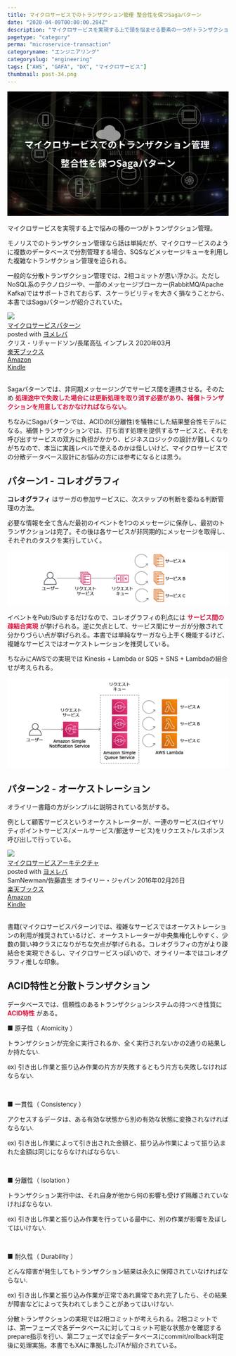 ```yaml
---
title: マイクロサービスでのトランザクション管理 整合性を保つSagaパターン
date: "2020-04-09T00:00:00.284Z"
description: "マイクロサービスを実現する上で頭を悩ませる要素の一つがトランザクション管理。一般的に分散トランザクション管理では、2相コミットでのトランザクション管理が思い浮かぶ。ただNoSQL系のテクノロジーや、一部のメッセージブローカー(RabbitMQ/Apache Kafka)ではサポートされておらず、またスケーラビリティを大きく損なうので、本書ではSagaパターンが紹介されていた。"
pagetype: "category"
perma: "microservice-transaction"
categoryname: "エンジニアリング"
categoryslug: "engineering"
tags: ["AWS", "GAFA", "DX", "マイクロサービス"]
thumbnail: post-34.png
---
```


![](./post-34.png)

マイクロサービスを実現する上で悩みの種の一つがトランザクション管理。

モノリスでのトランザクション管理なら話は単純だが、マイクロサービスのように複数のデータベースで分割管理する場合、SQSなどメッセージキューを利用した複雑なトランザクション管理を迫られる。

一般的な分散トランザクション管理では、2相コミットが思い浮かぶ。ただしNoSQL系のテクノロジーや、一部のメッセージブローカー(RabbitMQ/Apache Kafka)ではサポートされておらず、スケーラビリティを大きく損なうことから、本書ではSagaパターンが紹介されていた。

<div class="cstmreba"><div class="booklink-box"><div class="booklink-image"><a href="https://hb.afl.rakuten.co.jp/hgc/146fe51c.1fd043a3.146fe51d.605dc196/yomereba_main_202004051411239735?pc=http%3A%2F%2Fbooks.rakuten.co.jp%2Frb%2F16239274%2F%3Fscid%3Daf_ich_link_urltxt%26m%3Dhttp%3A%2F%2Fm.rakuten.co.jp%2Fev%2Fbook%2F" target="_blank" ><img src="https://thumbnail.image.rakuten.co.jp/@0_mall/book/cabinet/8583/9784295008583.jpg?_ex=160x160" style="border: none;" /></a></div><div class="booklink-info"><div class="booklink-name"><a href="https://hb.afl.rakuten.co.jp/hgc/146fe51c.1fd043a3.146fe51d.605dc196/yomereba_main_202004051411239735?pc=http%3A%2F%2Fbooks.rakuten.co.jp%2Frb%2F16239274%2F%3Fscid%3Daf_ich_link_urltxt%26m%3Dhttp%3A%2F%2Fm.rakuten.co.jp%2Fev%2Fbook%2F" target="_blank" >マイクロサービスパターン</a><div class="booklink-powered-date">posted with <a href="https://yomereba.com" rel="nofollow" target="_blank">ヨメレバ</a></div></div><div class="booklink-detail">クリス・リチャードソン/長尾高弘 インプレス 2020年03月    </div><div class="booklink-link2"><div class="shoplinkrakuten"><a href="https://hb.afl.rakuten.co.jp/hgc/146fe51c.1fd043a3.146fe51d.605dc196/yomereba_main_202004051411239735?pc=http%3A%2F%2Fbooks.rakuten.co.jp%2Frb%2F16239274%2F%3Fscid%3Daf_ich_link_urltxt%26m%3Dhttp%3A%2F%2Fm.rakuten.co.jp%2Fev%2Fbook%2F" target="_blank" >楽天ブックス</a></div><div class="shoplinkamazon"><a href="https://www.amazon.co.jp/exec/obidos/asin/4295008583/kanon123-22/" target="_blank" >Amazon</a></div><div class="shoplinkkindle"><a href="https://www.amazon.co.jp/gp/search?keywords=%E3%83%9E%E3%82%A4%E3%82%AF%E3%83%AD%E3%82%B5%E3%83%BC%E3%83%93%E3%82%B9%E3%83%91%E3%82%BF%E3%83%BC%E3%83%B3&__mk_ja_JP=%83J%83%5E%83J%83i&url=node%3D2275256051&tag=kanon123-22" target="_blank" >Kindle</a></div>                              	  	  	  	  	</div></div><div class="booklink-footer"></div></div></div>
<br/>

Sagaパターンでは、非同期メッセージングでサービス間を連携させる。そのため <span style="color: crimson; font-weight: bold;">処理途中で失敗した場合には更新処理を取り消す必要があり、補償トランザクションを用意しておかなければならない。</span>

ちなみにSagaパターンでは、ACIDのI(分離性)を犠牲にした結果整合性モデルになる。補償トランザクションでは、打ち消す処理を提供するサービスと、それを呼び出すサービスの双方に負担がかかり、ビジネスロジックの設計が難しくなりがちなので、本当に実践レベルで使えるのかは怪しいけど、マイクロサービスでの分散データベース設計にお悩みの方には参考になるとは思う。

## パターン1 - コレオグラフィ

**コレオグラフィ** はサーガの参加サービスに、次ステップの判断を委ねる判断管理の方法。

必要な情報を全て含んだ最初のイベントを1つのメッセージに保存し、最初のトランザクションは完了。その後は各サービスが非同期的にメッセージを取得し、それぞれのタスクを実行していく。

![](./post-34-1.png)

イベントをPub/Subするだけなので、コレオグラフィの利点には <span style="color: crimson; font-weight: bold;">サービス間の疎結合実現</span> が挙げられる。逆に欠点として、サービス間にサーガが分散されて分かりづらい点が挙げられる。本書では単純なサーガなら上手く機能するけど、複雑なサービスではオーケストレーションを推奨している。

ちなみにAWSでの実現では Kinesis + Lambda or SQS + SNS + Lambdaの組合せが考えられる。

![](./post-34-2.png)


## パターン2 - オーケストレーション

オライリー書籍の方がシンプルに説明されている気がする。

例として顧客サービスというオーケストレーターが、一連のサービス(ロイヤリティポイントサービス/メールサービス/郵送サービス)をリクエスト/レスポンス呼び出しで行っている。

<div class="cstmreba"><div class="booklink-box"><div class="booklink-image"><a href="https://hb.afl.rakuten.co.jp/hgc/146fe51c.1fd043a3.146fe51d.605dc196/yomereba_main_202003271340390723?pc=http%3A%2F%2Fbooks.rakuten.co.jp%2Frb%2F13770161%2F%3Fscid%3Daf_ich_link_urltxt%26m%3Dhttp%3A%2F%2Fm.rakuten.co.jp%2Fev%2Fbook%2F" target="_blank" rel="noopener noreferrer"><img src="https://thumbnail.image.rakuten.co.jp/@0_mall/book/cabinet/7607/9784873117607.jpg?_ex=160x160" style="border: none;" /></a></div><div class="booklink-info"><div class="booklink-name"><a href="https://hb.afl.rakuten.co.jp/hgc/146fe51c.1fd043a3.146fe51d.605dc196/yomereba_main_202003271340390723?pc=http%3A%2F%2Fbooks.rakuten.co.jp%2Frb%2F13770161%2F%3Fscid%3Daf_ich_link_urltxt%26m%3Dhttp%3A%2F%2Fm.rakuten.co.jp%2Fev%2Fbook%2F" target="_blank" rel="noopener noreferrer">マイクロサービスアーキテクチャ</a><div class="booklink-powered-date">posted with <a href="https://yomereba.com" rel="nofollow noopener noreferrer" target="_blank">ヨメレバ</a></div></div><div class="booklink-detail">SamNewman/佐藤直生 オライリー・ジャパン 2016年02月26日    </div><div class="booklink-link2"><div class="shoplinkrakuten"><a href="https://hb.afl.rakuten.co.jp/hgc/146fe51c.1fd043a3.146fe51d.605dc196/yomereba_main_202003271340390723?pc=http%3A%2F%2Fbooks.rakuten.co.jp%2Frb%2F13770161%2F%3Fscid%3Daf_ich_link_urltxt%26m%3Dhttp%3A%2F%2Fm.rakuten.co.jp%2Fev%2Fbook%2F" target="_blank" rel="noopener noreferrer">楽天ブックス</a></div><div class="shoplinkamazon"><a href="https://www.amazon.co.jp/exec/obidos/asin/4873117607/kanon123-22/" target="_blank" rel="noopener noreferrer">Amazon</a></div><div class="shoplinkkindle"><a href="https://www.amazon.co.jp/gp/search?keywords=%E3%83%9E%E3%82%A4%E3%82%AF%E3%83%AD%E3%82%B5%E3%83%BC%E3%83%93%E3%82%B9%E3%82%A2%E3%83%BC%E3%82%AD%E3%83%86%E3%82%AF%E3%83%81%E3%83%A3&__mk_ja_JP=%83J%83%5E%83J%83i&url=node%3D2275256051&tag=kanon123-22" target="_blank" rel="noopener noreferrer">Kindle</a></div>                              	  	  	  	  	</div></div><div class="booklink-footer"></div></div></div>
<br/>

書籍(マイクロサービスパターン)では、複雑なサービスではオーケストレーションの利用が推奨されているけど、オーケストレーターが中央集権化しやすく、少数の賢い神クラスになりがちな欠点が挙げられる。コレオグラフィの方がより疎結合を実現できるし、マイクロサービスっぽいので、オライリー本ではコレオグラフィ推しな印象。

## ACID特性と分散トランザクション

データベースでは、信頼性のあるトランザクションシステムの持つべき性質に <span style="color: crimson; font-weight: bold;">ACID特性</span> がある。

<div class="blackboard-box">
<p>■ 原子性（ Atomicity ）</p>
<p>トランザクションが完全に実行されるか、全く実行されないかの2通りの結果しか持たない.</p>
<p>ex) 引き出し作業と振り込み作業の片方が失敗するともう片方も失敗しなければならない.</p>
<br/>
<p>■ 一貫性（ Consistency ）</p>
<p>アクセスするデータは、ある有効な状態から別の有効な状態に変換されなければならない.</p>
<p>ex) 引き出し作業によって引き出された金額と、振り込み作業によって振り込まれた金額は同じにならなければならない.</p>
<br/>
<p>■ 分離性（ Isolation ）</p>
<p>トランザクション実行中は、それ自身が他から何の影響も受けず隔離されていなければならない.</p>
<p>ex) 引き出し作業と振り込み作業を行っている最中に、別の作業が影響を及ぼしてはいけない.</p>
<br/>
<p>■ 耐久性（ Durability ）</p>
<p>どんな障害が発生してもトランザクション結果は永久に保障されていなければならない.</p>
<p>ex) 引き出し作業と振り込み作業が正常であれ異常であれ完了したら、その結果が障害などによって失われてしまうことがあってはいけない.</p>
<div class="chalk1"></div>
<div class="chalk2"></div>
</div>

分散トランザクションの実現では2相コミットが考えられる。2相コミットでは、第一フェーズで各データベースに対してコミット可能な状態かを確認するprepare指示を行い、第二フェーズでは全データベースにcommit/rollback判定後に処理実施。本書でもXAに準拠したJTAが紹介されている。